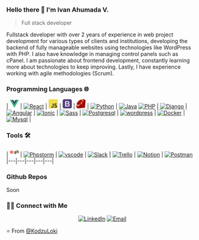 ### Hello there 👋 I'm Ivan Ahumada V.
> Full stack developer


<div>
 <p>
Fullstack developer with over 2 years of experience in web project development for various types of clients and institutions, developing the backend of fully manageable websites using technologies like WordPress with PHP.
I also have knowledge in managing control panels such as cPanel.
I am passionate about frontend development, constantly learning more about technologies to keep improving.
Lastly, I have experience working with agile methodologies (Scrum).
</p>
</div>

### Programming Languages 🌐

| [<img src="https://raw.githubusercontent.com/github/explore/80688e429a7d4ef2fca1e82350fe8e3517d3494d/topics/vue/vue.png" alt="Vue" width="24">](https://vuejs.org/) | [<img src="https://cdn.icon-icons.com/icons2/2415/PNG/512/react_original_logo_icon_146374.png" alt="React" width="24">](https://es.react.dev/) | [<img src="https://raw.githubusercontent.com/github/explore/80688e429a7d4ef2fca1e82350fe8e3517d3494d/topics/javascript/javascript.png" alt="Javascript" width="24">](https://www.javascript.com) | [<img src="https://raw.githubusercontent.com/github/explore/80688e429a7d4ef2fca1e82350fe8e3517d3494d/topics/bootstrap/bootstrap.png" alt="Bootstrap" width="24">](https://getbootstrap.com/) | [<img src="https://raw.githubusercontent.com/github/explore/80688e429a7d4ef2fca1e82350fe8e3517d3494d/topics/ruby/ruby.png" alt="Ruby" width="24">](https://www.ruby-lang.org/es/)
| [<img src="https://cdn.icon-icons.com/icons2/112/PNG/512/python_18894.png" alt="Python" width="24">](https://www.python.org/) | [<img src="https://cdn.icon-icons.com/icons2/2415/PNG/512/java_original_logo_icon_146458.png" alt="Java" width="24">](https://www.java.com/es/)  [<img src="https://cdn.icon-icons.com/icons2/2415/PNG/512/php_plain_logo_icon_146397.png" alt="PHP" width="24">](https://www.php.net/) | [<img src="https://cdn.icon-icons.com/icons2/2107/PNG/512/file_type_django_icon_130645.png" alt="Django" width="24">](https://www.djangoproject.com/) | [<img src="https://cdn.icon-icons.com/icons2/2107/PNG/512/file_type_angular_icon_130754.png" alt="Angular" width="24">](https://angular.dev/) | [<img src="https://cdn.icon-icons.com/icons2/2415/PNG/512/ionic_original_wordmark_logo_icon_146463.png" alt="Ionic" width="24">](https://ionicframework.com/) | [<img src="https://cdn.icon-icons.com/icons2/2415/PNG/512/sass_original_logo_icon_146350.png" alt="Sass" width="24">](https://sass-lang.com/) | [<img src="https://cdn.icon-icons.com/icons2/2415/PNG/512/postgresql_original_logo_icon_146391.png" alt="Postgresql" width="24">](https://www.postgresql.org/) | [<img src="https://cdn.icon-icons.com/icons2/2415/PNG/512/wordpress_original_logo_icon_146291.png" alt="wordpress" width="24">](https://wordpress.com/es/) | [<img src="https://cdn.icon-icons.com/icons2/2415/PNG/512/docker_plain_logo_icon_146554.png" alt="Docker" width="24">](https://www.docker.com/) | [<img src="https://cdn.icon-icons.com/icons2/2415/PNG/512/mysql_original_wordmark_logo_icon_146417.png" alt="Mysql" width="24">](https://www.mysql.com/) |
 
### Tools 🛠️

| [<img src="https://raw.githubusercontent.com/github/explore/80688e429a7d4ef2fca1e82350fe8e3517d3494d/topics/git/git.png" alt="Git" width="24">](https://git-scm.com/) |  [<img src="https://logonoid.com/images/phpstorm-logo.png" alt="Phpstorm" width="24">](https://www.jetbrains.com/phpstorm/) | [<img src="https://upload.wikimedia.org/wikipedia/commons/thumb/2/2d/Visual_Studio_Code_1.18_icon.svg/1200px-Visual_Studio_Code_1.18_icon.svg.png" alt="vscode" width="24">](https://code.visualstudio.com/)
| [<img src="https://cdn.icon-icons.com/icons2/2415/PNG/512/slack_original_wordmark_logo_icon_146341.png" alt="Slack" width="24">](https://slack.com/intl/es-cl) | [<img src="https://cdn.icon-icons.com/icons2/2415/PNG/512/trello_plain_wordmark_logo_icon_146320.png" alt="Trello" width="24">](https://trello.com/es) | [<img src="https://cdn.icon-icons.com/icons2/2389/PNG/512/notion_logo_icon_145025.png" alt="Notion" width="24">](https://www.notion.so/es) | [<img src="https://cdn.icon-icons.com/icons2/3053/PNG/512/postman_macos_bigsur_icon_189815.png" alt="Postman" width="24">](https://www.postman.com/) |---|---|---|---|---|

### Github Repos

Soon

<h3> 🤝🏻 Connect with Me </h3>

<p align="center">
<a href="https://www.linkedin.com/in/iván-alejandro-ahumada-valdés-b64a1b17a/" target="_blank"><img alt="LinkedIn" src="https://img.shields.io/badge/LinkedIn-@Kodzuloki-blue?style=flat&logo=linkedin"></a>
<a href="mailto:ivan.a.ahumada.v95@gmail.com"><img alt="Email" src="https://img.shields.io/badge/Email-ivan.a.ahumada.v95@gmail.com-blue?style=flat&logo=gmail"></a>
</p>


⭐️ From [@KodzuLoki](https://github.com/KodzuLoki)

